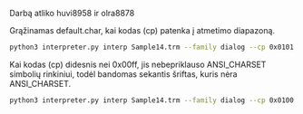 Darbą atliko huvi8958 ir olra8878

Grąžinamas default.char, kai kodas (cp) patenka į atmetimo diapazoną.

```bash
python3 interpreter.py interp Sample14.trm --family dialog --cp 0x0101
```

Kai kodas (cp) didesnis nei 0x00ff, jis nebepriklauso ANSI_CHARSET simbolių rinkiniui, todėl bandomas sekantis šriftas, kuris nėra ANSI_CHARSET.

```bash
python3 interpreter.py interp Sample14.trm --family dialog --cp 0x0100
```

